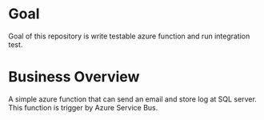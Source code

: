 # Goal
Goal of this repository is write testable azure function and run integration test.

# Business Overview
A simple azure function that can send an email and store log at SQL server. This function is trigger by Azure Service Bus.

